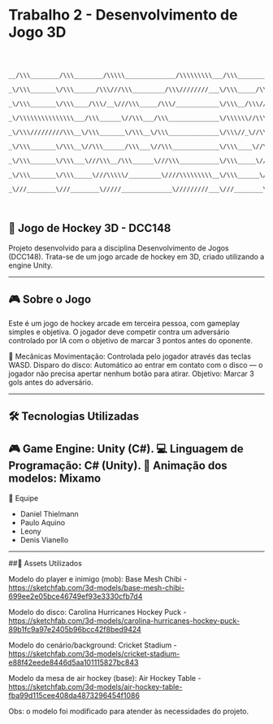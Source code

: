 # Trabalho 2 - Desenvolvimento de Jogo 3D

```



__/\\\________/\\\________/\\\\\______________/\\\\\\\\\___/\\\________/\\\___/\\\\\\\\\\\\\\\___/\\\________/\\\_        
 _\/\\\_______\/\\\______/\\\///\\\_________/\\\////////___\/\\\_____/\\\//___\/\\\///////////___\///\\\____/\\\/__       
  _\/\\\_______\/\\\____/\\\/__\///\\\_____/\\\/____________\/\\\__/\\\//______\/\\\________________\///\\\/\\\/____      
   _\/\\\\\\\\\\\\\\\___/\\\______\//\\\___/\\\______________\/\\\\\\//\\\______\/\\\\\\\\\\\__________\///\\\/______     
    _\/\\\/////////\\\__\/\\\_______\/\\\__\/\\\______________\/\\\//_\//\\\_____\/\\\///////_____________\/\\\_______    
     _\/\\\_______\/\\\__\//\\\______/\\\___\//\\\_____________\/\\\____\//\\\____\/\\\____________________\/\\\_______   
      _\/\\\_______\/\\\___\///\\\__/\\\______\///\\\___________\/\\\_____\//\\\___\/\\\____________________\/\\\_______  
       _\/\\\_______\/\\\_____\///\\\\\/_________\////\\\\\\\\\__\/\\\______\//\\\__\/\\\\\\\\\\\\\\\________\/\\\_______ 
        _\///________\///________\/////______________\/////////___\///________\///___\///////////////_________\///________



```
## 🏒 Jogo de Hockey 3D - DCC148

Projeto desenvolvido para a disciplina Desenvolvimento de Jogos (DCC148). Trata-se de um jogo arcade de hockey em 3D, criado utilizando a engine Unity.

---
## 🎮 Sobre o Jogo

Este é um jogo de hockey arcade em terceira pessoa, com gameplay simples e objetiva. O jogador deve competir contra um adversário controlado por IA com o objetivo de marcar 3 pontos antes do oponente.

🧠 Mecânicas
Movimentação: Controlada pelo jogador através das teclas WASD.
Disparo do disco: Automático ao entrar em contato com o disco — o jogador não precisa apertar nenhum botão para atirar.
Objetivo: Marcar 3 gols antes do adversário.

---
## 🛠️ Tecnologias Utilizadas

🎮 **Game Engine:** Unity (C#).
💻 **Linguagem de Programação:** C# (Unity).
🔧 **Animação dos modelos:** Mixamo
---
👥 Equipe
- Daniel Thielmann
- Paulo Aquino
- Leony
- Denis Vianello

 --- 
##🧩 Assets Utilizados

Modelo do player e inimigo (mob):
Base Mesh Chibi - https://sketchfab.com/3d-models/base-mesh-chibi-699ee2e05bce46749ef93e3330cfb7d4

Modelo do disco:
Carolina Hurricanes Hockey Puck - https://sketchfab.com/3d-models/carolina-hurricanes-hockey-puck-89b1fc9a97e2405b96bcc42f8bed9424

Modelo do cenário/background:
Cricket Stadium - https://sketchfab.com/3d-models/cricket-stadium-e88f42eede8446d5aa101115827bc843

Modelo da mesa de air hockey (base):
Air Hockey Table - https://sketchfab.com/3d-models/air-hockey-table-fba99d115cee408da4873296454f1086

Obs: o modelo foi modificado para atender às necessidades do projeto.
